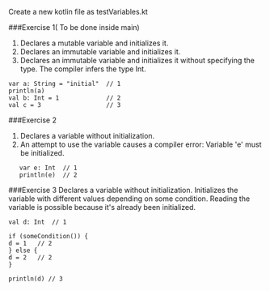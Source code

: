 Create a new kotlin file as testVariables.kt

###Exercise 1( To be done inside main)
1. Declares a mutable variable and initializes it.
2. Declares an immutable variable and initializes it.
3. Declares an immutable variable and initializes it without specifying the type. The compiler infers the type Int.

```
var a: String = "initial"  // 1
println(a)
val b: Int = 1             // 2
val c = 3                  // 3
```

###Exercise 2
1. Declares a variable without initialization.
2. An attempt to use the variable causes a compiler error: Variable 'e' must be initialized.

```
   var e: Int  // 1
   println(e)  // 2
```

###Exercise 3
Declares a variable without initialization.
Initializes the variable with different values depending on some condition.
Reading the variable is possible because it's already been initialized.

```
val d: Int  // 1

if (someCondition()) {
d = 1   // 2
} else {
d = 2   // 2
}

println(d) // 3
```